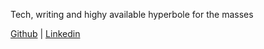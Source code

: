 Tech, writing and highy available hyperbole for the masses


[Github](https://github.com/ash30) | [Linkedin](https://uk.linkedin.com/in/ash30)